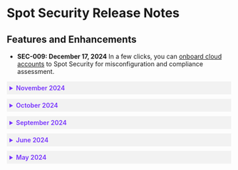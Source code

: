 # Spot Security Release Notes

## Features and Enhancements

  * **SEC-009: December 17, 2024** In a few clicks, you can [onboard cloud accounts](spot-security/getting-started/) to Spot Security for misconfiguration and compliance assessment.


 <details style="background:#f2f2f2; padding:6px; margin:10px 0px 0px 0px">
   <summary markdown="span" style="color:#7632FE; font-weight:600">November 2024</summary>

<div style="padding-left:16px">

  * **SEC-008: November 19, 2024** You can [set up](spot-security/features/vulnerability/configure/aws) vulnerability scanning for Amazon Elastic Kubernetes Service and view the results in the [Vulnerability Scan Dashboard](spot-security/features/vulnerability/dashboard).

 </div>
</details>

 <details style="background:#f2f2f2; padding:6px; margin:10px 0px 0px 0px">
   <summary markdown="span" style="color:#7632FE; font-weight:600">October 2024</summary>
  
<div style="padding-left:16px">


* **SEC-008: October 14th, 2024** Presets are now called Asset Groups. You can use asset groups to filter findings for specific crown jewels, teams, or production accounts. After you've set up an asset group, you can use it in [Billing Engine](billing-engine/tutorials/dashboard/), [Cost Intelligence](cost-intelligence/tutorials/dashboard/?id=asset-groups), and Spot Security. [Learn more](spot-security/features/security-dashboard/)

* **SEC-007: October 8, 2024** Spot Security supports two new AWS service types: CloudFront and DynamoDB. [Learn more](spot-security/security-matrix/).

 </div>
</details>

 <details style="background:#f2f2f2; padding:6px; margin:10px 0px 0px 0px">
   <summary markdown="span" style="color:#7632FE; font-weight:600">September 2024</summary>

<div style="padding-left:16px">

* **SEC-006: September 16, 2024** Spot Security supports two new AWS service types: ECS (Elastic Container Service) and SQS (Simple Queue Service). [Learn more](spot-security/security-matrix/).

* **SEC-005: September 16, 2024** You can get email notifications when a set of specific security rules fail. The email notification contains details about the rules and the failing assets. [Learn more](spot-security/features/analyze-risks/).

 </div>
</details>

 <details style="background:#f2f2f2; padding:6px; margin:10px 0px 0px 0px">
   <summary markdown="span" style="color:#7632FE; font-weight:600">June 2024</summary>

<div style="padding-left:16px">


* **SEC-004: June 25, 2024** Spot Security supports automatic remediation of misconfigurations. This lets you fix detected risks with a single click. Spot Security lets you view the logs of all previous remediations and roll back if there are issues. In addition, role-based access control (RBAC) lets admins control who can do these remediations. This way, only authorized users can make changes to the security posture. [Learn more](spot-security/features/analyze-risks/remediate).

* **SEC-003: June 20, 2024** Spot Security has launched an enhanced version of the IAM Entitlement Analyzer. You can now run simple queries to determine who can perform specific actions on various assets. Additionally, it helps optimize policies by identifying duplicate and excessive privileges. [Learn more](spot-security/features/policy-engine).

* **SEC-002: June 2, 2024** With Infrastructure as Code (IaC) scanning, you can examine your source code repository for misconfigurations. You can also integrate this with your pull requests (PRs), and Spot Security will comment on any detected misconfigurations on the PR itself. This enables you to take corrective actions before merging the pull request, helps ensure your infrastructure is properly configured, and minimizes the risks in your deployments. [Learn more](spot-security/features/iac-scan/).

 </div>
</details>


 <details style="background:#f2f2f2; padding:6px; margin:10px 0px 0px 0px">
   <summary markdown="span" style="color:#7632FE; font-weight:600">May 2024</summary>

<div style="padding-left:16px">

* **SEC-001: May 22, 2024** Spot Security has released a new Prioritised Vulnerability feature. This feature is designed to streamline vulnerability patching by contextualizing CVEs based on the host they are detected on. Instead of solely relying on severity, this feature assigns a priority ranking from 1 to 100, with lower ranks indicating higher risk. [Learn more](spot-security/features/security-dashboard/?id=prioritised-vulnerability).

 </div>
</details>
